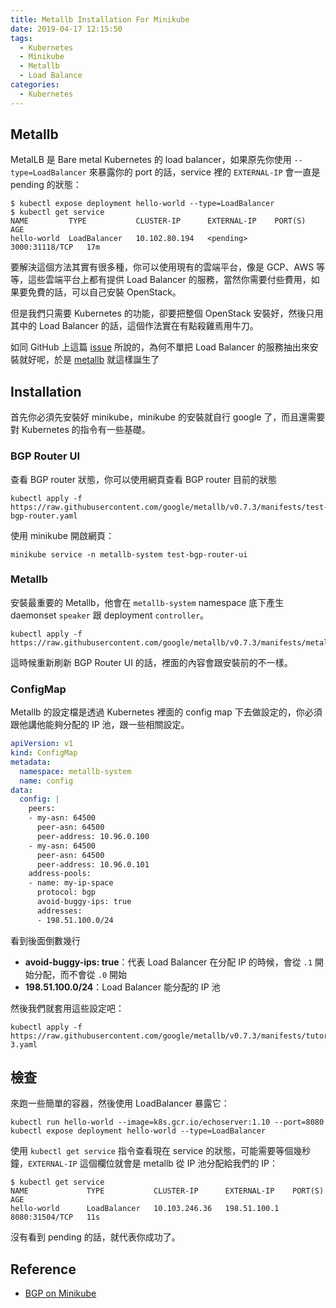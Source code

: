 ```yaml
---
title: Metallb Installation For Minikube
date: 2019-04-17 12:15:50
tags:
  - Kubernetes
  - Minikube
  - Metallb
  - Load Balance
categories:
  - Kubernetes
---
```



## Metallb

MetalLB 是 Bare metal Kubernetes 的 load balancer，如果原先你使用 `--type=LoadBalancer` 來暴露你的 port 的話，service 裡的 `EXTERNAL-IP` 會一直是 pending 的狀態：

```shell
$ kubectl expose deployment hello-world --type=LoadBalancer
$ kubectl get service
NAME         TYPE           CLUSTER-IP      EXTERNAL-IP    PORT(S)          AGE
hello-world  LoadBalancer   10.102.80.194   <pending>      3000:31118/TCP   17m
```

要解決這個方法其實有很多種，你可以使用現有的雲端平台，像是 GCP、AWS 等等，這些雲端平台上都有提供 Load Balancer 的服務，當然你需要付些費用，如果要免費的話，可以自己安裝 OpenStack。

但是我們只需要 Kubernetes 的功能，卻要把整個 OpenStack 安裝好，然後只用其中的 Load Balancer 的話，這個作法實在有點殺雞焉用牛刀。

如同 GitHub 上這篇 [issue](https://github.com/kubernetes/kubernetes/issues/36220) 所說的，為何不單把 Load Balancer 的服務抽出來安裝就好呢，於是 [metallb](https://github.com/google/metallb) 就這樣誕生了

## Installation

首先你必須先安裝好 minikube，minikube 的安裝就自行 google 了，而且還需要對 Kubernetes 的指令有一些基礎。

### BGP Router UI

查看 BGP router 狀態，你可以使用網頁查看 BGP router 目前的狀態

```shell
kubectl apply -f https://raw.githubusercontent.com/google/metallb/v0.7.3/manifests/test-bgp-router.yaml
```

使用 minikube 開啟網頁：

```shell
minikube service -n metallb-system test-bgp-router-ui
```

### Metallb

安裝最重要的 Metallb，他會在 `metallb-system` namespace 底下產生 daemonset `speaker` 跟 deployment `controller`。

```shell
kubectl apply -f https://raw.githubusercontent.com/google/metallb/v0.7.3/manifests/metallb.yaml
```

這時候重新刷新 BGP Router UI 的話，裡面的內容會跟安裝前的不一樣。

### ConfigMap

Metallb 的設定檔是透過 Kubernetes 裡面的 config map 下去做設定的，你必須跟他講他能夠分配的 IP 池，跟一些相關設定。

```yaml
apiVersion: v1
kind: ConfigMap
metadata:
  namespace: metallb-system
  name: config
data:
  config: |
    peers:
    - my-asn: 64500
      peer-asn: 64500
      peer-address: 10.96.0.100
    - my-asn: 64500
      peer-asn: 64500
      peer-address: 10.96.0.101
    address-pools:
    - name: my-ip-space
      protocol: bgp
      avoid-buggy-ips: true
      addresses:
      - 198.51.100.0/24
```

看到後面倒數幾行

- **avoid-buggy-ips: true**：代表 Load Balancer 在分配 IP 的時候，會從 `.1` 開始分配，而不會從 `.0` 開始
- **198.51.100.0/24**：Load Balancer 能分配的 IP 池

然後我們就套用這些設定吧：

```shell
kubectl apply -f https://raw.githubusercontent.com/google/metallb/v0.7.3/manifests/tutorial-3.yaml
```

## 檢查

來跑一些簡單的容器，然後使用 LoadBalancer 暴露它：

```shell
kubectl run hello-world --image=k8s.gcr.io/echoserver:1.10 --port=8080
kubectl expose deployment hello-world --type=LoadBalancer
```

使用 `kubectl get service` 指令查看現在 service 的狀態，可能需要等個幾秒鐘，`EXTERNAL-IP` 這個欄位就會是 metallb 從 IP 池分配給我們的 IP：

```shell
$ kubectl get service
NAME             TYPE           CLUSTER-IP      EXTERNAL-IP    PORT(S)          AGE
hello-world      LoadBalancer   10.103.246.36   198.51.100.1   8080:31504/TCP   11s
```

沒有看到 pending 的話，就代表你成功了。

## Reference

- [BGP on Minikube](https://metallb.universe.tf/tutorial/minikube/)